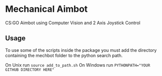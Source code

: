 # Mechanical Aimbot
CS:GO Aimbot using Computer Vision and 2 Axis Joystick Control

## Usage
To use some of the scripts inside the package you must add the directory
containing the mechbot folder to the python search path.

On Unix run `source add_to_path.sh`
On Windows run `PYTHONPATH="YOUR GITHUB DIRECTORY HERE"`
